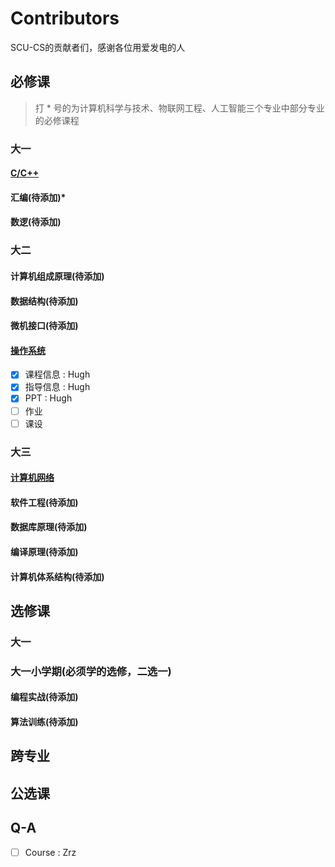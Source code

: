 # Contributors

SCU-CS的贡献者们，感谢各位用爱发电的人

## 必修课

> 打 \* 号的为计算机科学与技术、物联网工程、人工智能三个专业中部分专业的必修课程

### 大一
    
#### [C/C++](https://scu-cs.github.io/C-Cpp/)
#### 汇编(待添加)\*
#### 数逻(待添加)


### 大二

#### 计算机组成原理(待添加)
#### 数据结构(待添加)
#### 微机接口(待添加)
#### [操作系统](https://scu-cs.github.io/OperationSystem/)

- [x] 课程信息 : Hugh
- [x] 指导信息 : Hugh
- [x] PPT     : Hugh
- [ ] 作业
- [ ] 课设

### 大三
#### [计算机网络](https://scu-cs.github.io/ComputerNetwork/)
#### 软件工程(待添加)
#### 数据库原理(待添加)
#### 编译原理(待添加)
#### 计算机体系结构(待添加)
## 选修课

### 大一

### 大一小学期(必须学的选修，二选一)

#### 编程实战(待添加)
#### 算法训练(待添加)

## 跨专业

## 公选课

## Q-A
- [ ] Course : Zrz
